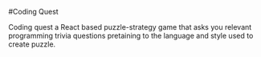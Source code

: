 #Coding Quest

 Coding quest a React based puzzle-strategy game that asks you relevant programming trivia questions pretaining to the language and style used to create puzzle.
 
 
